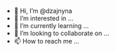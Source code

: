 - 👋 Hi, I’m @dzajnyna
- 👀 I’m interested in ...
- 🌱 I’m currently learning ...
- 💞️ I’m looking to collaborate on ...
- 📫 How to reach me ...

<!---
dzajnyna/dzajnyna is a ✨ special ✨ repository because its `README.md` (this file) appears on your GitHub profile.
You can click the Preview link to take a look at your changes.
--->
